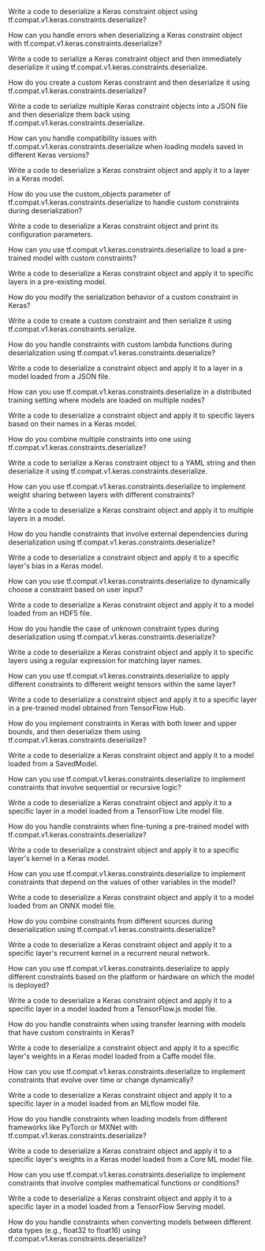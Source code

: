 Write a code to deserialize a Keras constraint object using tf.compat.v1.keras.constraints.deserialize?

How can you handle errors when deserializing a Keras constraint object with tf.compat.v1.keras.constraints.deserialize?

Write a code to serialize a Keras constraint object and then immediately deserialize it using tf.compat.v1.keras.constraints.deserialize.

How do you create a custom Keras constraint and then deserialize it using tf.compat.v1.keras.constraints.deserialize?

Write a code to serialize multiple Keras constraint objects into a JSON file and then deserialize them back using tf.compat.v1.keras.constraints.deserialize.

How can you handle compatibility issues with tf.compat.v1.keras.constraints.deserialize when loading models saved in different Keras versions?

Write a code to deserialize a Keras constraint object and apply it to a layer in a Keras model.

How do you use the custom_objects parameter of tf.compat.v1.keras.constraints.deserialize to handle custom constraints during deserialization?

Write a code to deserialize a Keras constraint object and print its configuration parameters.

How can you use tf.compat.v1.keras.constraints.deserialize to load a pre-trained model with custom constraints?

Write a code to deserialize a Keras constraint object and apply it to specific layers in a pre-existing model.

How do you modify the serialization behavior of a custom constraint in Keras?

Write a code to create a custom constraint and then serialize it using tf.compat.v1.keras.constraints.serialize.

How do you handle constraints with custom lambda functions during deserialization using tf.compat.v1.keras.constraints.deserialize?

Write a code to deserialize a constraint object and apply it to a layer in a model loaded from a JSON file.

How can you use tf.compat.v1.keras.constraints.deserialize in a distributed training setting where models are loaded on multiple nodes?

Write a code to deserialize a constraint object and apply it to specific layers based on their names in a Keras model.

How do you combine multiple constraints into one using tf.compat.v1.keras.constraints.deserialize?

Write a code to serialize a Keras constraint object to a YAML string and then deserialize it using tf.compat.v1.keras.constraints.deserialize.

How can you use tf.compat.v1.keras.constraints.deserialize to implement weight sharing between layers with different constraints?

Write a code to deserialize a Keras constraint object and apply it to multiple layers in a model.

How do you handle constraints that involve external dependencies during deserialization using tf.compat.v1.keras.constraints.deserialize?

Write a code to deserialize a constraint object and apply it to a specific layer's bias in a Keras model.

How can you use tf.compat.v1.keras.constraints.deserialize to dynamically choose a constraint based on user input?

Write a code to deserialize a Keras constraint object and apply it to a model loaded from an HDF5 file.

How do you handle the case of unknown constraint types during deserialization using tf.compat.v1.keras.constraints.deserialize?

Write a code to deserialize a Keras constraint object and apply it to specific layers using a regular expression for matching layer names.

How can you use tf.compat.v1.keras.constraints.deserialize to apply different constraints to different weight tensors within the same layer?

Write a code to deserialize a constraint object and apply it to a specific layer in a pre-trained model obtained from TensorFlow Hub.

How do you implement constraints in Keras with both lower and upper bounds, and then deserialize them using tf.compat.v1.keras.constraints.deserialize?

Write a code to deserialize a Keras constraint object and apply it to a model loaded from a SavedModel.

How can you use tf.compat.v1.keras.constraints.deserialize to implement constraints that involve sequential or recursive logic?

Write a code to deserialize a Keras constraint object and apply it to a specific layer in a model loaded from a TensorFlow Lite model file.

How do you handle constraints when fine-tuning a pre-trained model with tf.compat.v1.keras.constraints.deserialize?

Write a code to deserialize a constraint object and apply it to a specific layer's kernel in a Keras model.

How can you use tf.compat.v1.keras.constraints.deserialize to implement constraints that depend on the values of other variables in the model?

Write a code to deserialize a Keras constraint object and apply it to a model loaded from an ONNX model file.

How do you combine constraints from different sources during deserialization using tf.compat.v1.keras.constraints.deserialize?

Write a code to deserialize a Keras constraint object and apply it to a specific layer's recurrent kernel in a recurrent neural network.

How can you use tf.compat.v1.keras.constraints.deserialize to apply different constraints based on the platform or hardware on which the model is deployed?

Write a code to deserialize a Keras constraint object and apply it to a specific layer in a model loaded from a TensorFlow.js model file.

How do you handle constraints when using transfer learning with models that have custom constraints in Keras?

Write a code to deserialize a constraint object and apply it to a specific layer's weights in a Keras model loaded from a Caffe model file.

How can you use tf.compat.v1.keras.constraints.deserialize to implement constraints that evolve over time or change dynamically?

Write a code to deserialize a Keras constraint object and apply it to a specific layer in a model loaded from an MLflow model file.

How do you handle constraints when loading models from different frameworks like PyTorch or MXNet with tf.compat.v1.keras.constraints.deserialize?

Write a code to deserialize a Keras constraint object and apply it to a specific layer's weights in a Keras model loaded from a Core ML model file.

How can you use tf.compat.v1.keras.constraints.deserialize to implement constraints that involve complex mathematical functions or conditions?

Write a code to deserialize a Keras constraint object and apply it to a specific layer in a model loaded from a TensorFlow Serving model.

How do you handle constraints when converting models between different data types (e.g., float32 to float16) using tf.compat.v1.keras.constraints.deserialize?